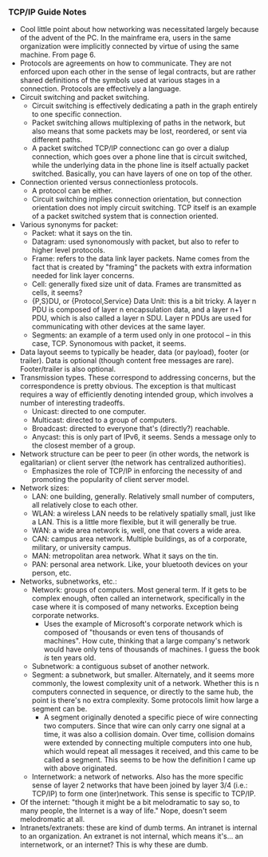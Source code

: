 ### TCP/IP Guide Notes
- Cool little point about how networking was necessitated largely because of the advent of the PC. In the mainframe era, users in the same organization were implicitly connected by virtue of using the same machine. From page 6.
- Protocols are agreements on how to communicate. They are not enforced upon each other in the sense of legal contracts, but are rather shared definitions of the symbols used at various stages in a connection. Protocols are effectively a language.
- Circuit switching and packet switching.
  - Circuit switching is effectively dedicating a path in the graph entirely to one specific connection.
  - Packet switching allows multiplexing of paths in the network, but also means that some packets may be lost, reordered, or sent via different paths.
  - A packet switched TCP/IP connectionc can go over a dialup connection, which goes over a phone line that is circuit switched, while the underlying data in the phone line is itself actually packet switched. Basically, you can have layers of one on top of the other.
- Connection oriented versus connectionless protocols.
  - A protocol can be either.
  - Circuit switching implies connection orientation, but connection orientation does not imply circuit switching. TCP itself is an example of a packet switched system that is connection oriented.
- Various synonyms for packet:
  - Packet: what it says on the tin.
  - Datagram: used synonomously with packet, but also to refer to higher level protocols.
  - Frame: refers to the data link layer packets. Name comes from the fact that is created by "framing" the packets with extra information needed for link layer concerns.
  - Cell: generally fixed size unit of data. Frames are transmitted as cells, it seems?
  - {P,S}DU, or {Protocol,Service} Data Unit: this is a bit tricky. A layer n PDU is composed of layer n encapsulation data, and a layer n+1 PDU, which is also called a layer n SDU. Layer n PDUs are used for communicating with other devices at the same layer.
  - Segments: an example of a term used only in one protocol – in this case, TCP. Synonomous with packet, it seems.
- Data layout seems to typically be header, data (or payload), footer (or trailer). Data is optional (though content free messages are rare). Footer/trailer is also optional.
- Transmission types. These correspond to addressing concerns, but the correspondence is pretty obvious. The exception is that multicast requires a way of efficiently denoting intended group, which involves a number of interesting tradeoffs.
  - Unicast: directed to one computer.
  - Multicast: directed to a group of computers.
  - Broadcast: directed to everyone that's (directly?) reachable.
  - Anycast: this is only part of IPv6, it seems. Sends a message only to the closest member of a group.
- Network structure can be peer to peer (in other words, the network is egalitarian) or client server (the network has centralized authorities).
  - Emphasizes the role of TCP/IP in enforcing the necessity of and promoting the popularity of client server model.
- Network sizes:
  - LAN: one building, generally. Relatively small number of computers, all relatively close to each other.
  - WLAN: a wireless LAN needs to be relatively spatially small, just like a LAN. This is a little more flexible, but it will generally be true.
  - WAN: a wide area network is, well, one that covers a wide area.
  - CAN: campus area network. Multiple buildings, as of a corporate, military, or university campus.
  - MAN: metropolitan area network. What it says on the tin.
  - PAN: personal area network. Like, your bluetooth devices on your person, etc.
- Networks, subnetworks, etc.:
  - Network: groups of computers. Most general term. If it gets to be complex enough, often called an internetwork, specifically in the case where it is composed of many networks. Exception being corporate networks.
    - Uses the example of Microsoft's corporate network which is composed of "thousands or even tens of thousands of machines". How cute, thinking that a large company's network would have only tens of thousands of machines. I guess the book _is_ ten years old.
  - Subnetwork: a contiguous subset of another network.
  - Segment: a subnetwork, but smaller. Alternately, and it seems more commonly, the lowest complexity unit of a network. Whether this is n computers connected in sequence, or directly to the same hub, the point is there's no extra complexity. Some protocols limit how large a segment can be.
    - A segment originally denoted a specific piece of wire connecting two computers. Since that wire can only carry one signal at a time, it was also a collision domain. Over time, collision domains were extended by connecting multiple computers into one hub, which would repeat all messages it received, and this came to be called a segment. This seems to be how the definition I came up with above originated.
  - Internetwork: a network of networks. Also has the more specific sense of layer 2 networks that have been joined by layer 3/4 (i.e.: TCP/IP) to form one (inter)network. This sense is specific to TCP/IP.
- Of the internet: "though it might be a bit melodramatic to say so, to many people, the Internet is a way of life." Nope, doesn't seem melodromatic at all.
- Intranets/extranets: these are kind of dumb terms. An intranet is internal to an organization. An extranet is not internal, which means it's... an internetwork, or an internet? This is why these are dumb.

